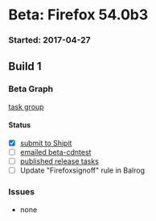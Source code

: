 # Beta: Firefox 54.0b3

### Started: 2017-04-27

## Build 1

### Beta Graph
[task group](https://tools.taskcluster.net/push-inspector/#/dsD4UfsyRBuU7Wzih9C7RQ)


#### Status
- [x] [submit to Shipit](https://wiki.mozilla.org/Release:Release_Automation_on_Mercurial:Starting_a_Release#Submit_to_Ship_It)
- [ ] [emailed beta-cdntest](../how-tos/relpro.md#1-email-drivers-re-release-live-on-test-channel)
- [ ] [published release tasks](../how-tos/relpro.md#3-publish-release)
- [ ] Update "Firefoxsignoff" rule in Balrog

### Issues
- none



